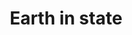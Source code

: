 ---
pid: LLP66
title: Earth in state
location_transcription: Center city or just Downtown
zipcode: 
outside_phl: 
neighborhood: 
age: '11'
age_range: 6-13
instagram: 
image_file_name: LLP_66.jpg
proposal_transcription: Two power lines with a large lot - One building with  Earth
  on it.
topic: Environment,Health
topic_summary: 0, 0
type: Building,Space,Sculpture Statue
keywords_other: 
credit: Dion Camo
image_labels: 
twitter: 
facebook: 
permalink: "/monuments/llp66/"
layout: item-page
---